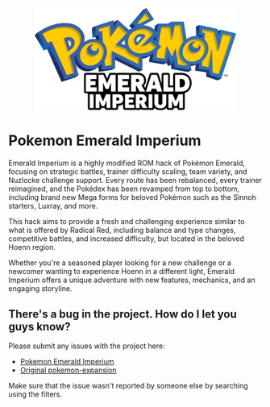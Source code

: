 <p align="center"><img src="emerald_imperium_text_logo.png" width="400"></p>

# Pokemon Emerald Imperium
Emerald Imperium is a highly modified ROM hack of Pokémon Emerald, focusing on strategic battles, trainer difficulty scaling, team variety, and Nuzlocke challenge support. Every route has been rebalanced, every trainer reimagined, and the Pokédex has been revamped from top to bottom, including brand new Mega forms for beloved Pokémon such as the Sinnoh starters, Luxray, and more.

This hack aims to provide a fresh and challenging experience similar to what is offered by Radical Red, including balance and type changes, competitive battles, and increased difficulty, but located in the beloved Hoenn region.

Whether you're a seasoned player looking for a new challenge or a newcomer wanting to experience Hoenn in a different light, Emerald Imperium offers a unique adventure with new features, mechanics, and an engaging storyline.

## There's a bug in the project. How do I let you guys know?
Please submit any issues with the project here:
- [Pokemon Emerald Imperium](https://github.com/iriv24/pokeemerald-expansion/issues)
- [Original pokemon-expansion](https://github.com/rh-hideout/pokeemerald-expansion/issues)

Make sure that the issue wasn't reported by someone else by searching using the filters.
